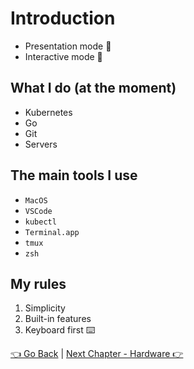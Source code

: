 # Introduction

* Presentation mode 🥱
* Interactive mode 🥷

## What I do (at the moment)
* Kubernetes
* Go
* Git
* Servers

## The main tools I use 
* `MacOS`
* `VSCode`
* `kubectl`
* `Terminal.app`
* `tmux`
* `zsh`

## My rules
1. Simplicity
2. Built-in features
3. Keyboard first ⌨️

[👈 Go Back](README.md) | [Next Chapter - Hardware 👉](01-hardware.md)
